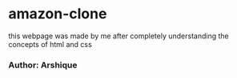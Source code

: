 # amazon-clone
this webpage was made by me after completely understanding the concepts of html and css
<br>
<h3>Author: Arshique</h3>